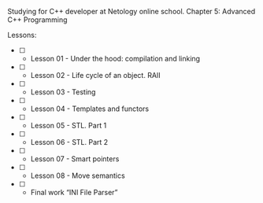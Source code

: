 Studying for C++ developer at Netology online school.
Chapter 5: Advanced C++ Programming

Lessons:

- [ ] - Lesson 01 - Under the hood: compilation and linking
- [ ] - Lesson 02 - Life cycle of an object. RAII
- [ ] - Lesson 03 - Testing
- [ ] - Lesson 04 - Templates and functors
- [ ] - Lesson 05 - STL. Part 1
- [ ] - Lesson 06 - STL. Part 2
- [ ] - Lesson 07 - Smart pointers
- [ ] - Lesson 08 - Move semantics
- [ ] - Final work “INI File Parser”